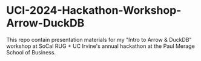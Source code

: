 # UCI-2024-Hackathon-Workshop-Arrow-DuckDB
This repo contain presentation materials for my "Intro to Arrow &amp; DuckDB" workshop at SoCal RUG + UC Irvine's annual hackathon at the Paul Merage School of Business.
